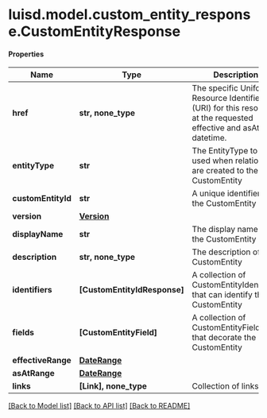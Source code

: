 # luisd.model.custom_entity_response.CustomEntityResponse

#### Properties
Name | Type | Description | Notes
------------ | ------------- | ------------- | -------------
**href** | **str, none_type** | The specific Uniform Resource Identifier (URI) for this resource at the requested effective and asAt datetime. | [optional] 
**entityType** | **str** | The EntityType to be used when relations are created to the CustomEntity | 
**customEntityId** | **str** | A unique identifier for the CustomEntity | 
**version** | [**Version**](Version.md) |  | 
**displayName** | **str** | The display name of the CustomEntity | 
**description** | **str, none_type** | The description of the CustomEntity | [optional] 
**identifiers** | **[CustomEntityIdResponse]** | A collection of CustomEntityIdentifiers that can identify the CustomEntity | 
**fields** | **[CustomEntityField]** | A collection of CustomEntityFields that decorate the CustomEntity | 
**effectiveRange** | [**DateRange**](DateRange.md) |  | 
**asAtRange** | [**DateRange**](DateRange.md) |  | 
**links** | **[Link], none_type** | Collection of links. | [optional] 

[[Back to Model list]](../../README.md#documentation-for-models) [[Back to API list]](../../README.md#documentation-for-api-endpoints) [[Back to README]](../../README.md)

